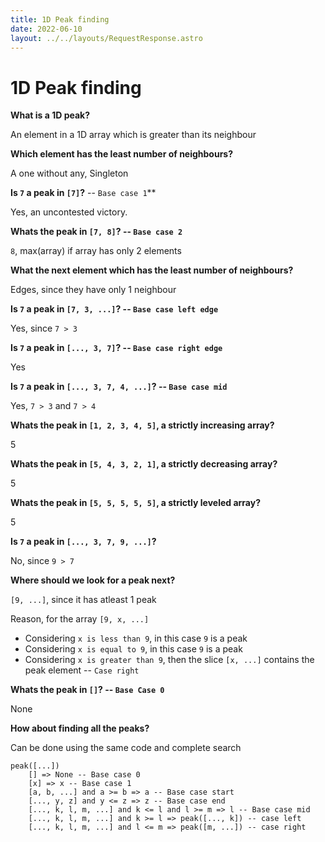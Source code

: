 ```yaml
---
title: 1D Peak finding
date: 2022-06-10
layout: ../../layouts/RequestResponse.astro
---
```


# 1D Peak finding

**What is a 1D peak?**

An element in a 1D array which is greater than its neighbour

**Which element has the least number of neighbours?**

A one without any, Singleton

**Is `7` a peak in `[7]`?** -- `Base case 1`**

Yes, an uncontested victory.

**Whats the peak in `[7, 8]`? -- `Base case 2`**

`8`, max(array) if array has only 2 elements

**What the next element which has the least number of neighbours?**

Edges, since they have only 1 neighbour

**Is `7` a peak in `[7, 3, ...]`? -- `Base case left edge`**

Yes, since `7 > 3`

**Is `7` a peak in `[..., 3, 7]`? -- `Base case right edge`**

Yes

**Is `7` a peak in `[..., 3, 7, 4, ...]`? -- `Base case mid`**

Yes, `7 > 3` and `7 > 4`

**Whats the peak in `[1, 2, 3, 4, 5]`, a strictly increasing array?**

5

**Whats the peak in `[5, 4, 3, 2, 1]`, a strictly decreasing array?**

5

**Whats the peak in `[5, 5, 5, 5, 5]`, a strictly leveled array?**

5

**Is `7` a peak in `[..., 3, 7, 9, ...]`?**

No, since `9 > 7`

**Where should we look for a peak next?**

`[9, ...]`, since it has atleast 1 peak

Reason, for the array `[9, x, ...]`
- Considering `x is less than 9`, in this case `9` is a peak
- Considering `x is equal to 9`, in this case `9` is a peak
- Considering `x is greater than 9`, then the slice `[x, ...]` contains the peak element -- `Case right`

**Whats the peak in `[]`? -- `Base Case 0`**

None

**How about finding all the peaks?**

Can be done using the same code and complete search

```
peak([...])
	[] => None -- Base case 0
	[x] => x -- Base case 1
	[a, b, ...] and a >= b => a -- Base case start
	[..., y, z] and y <= z => z -- Base case end
	[..., k, l, m, ...] and k <= l and l >= m => l -- Base case mid
	[..., k, l, m, ...] and k >= l => peak([..., k]) -- case left
	[..., k, l, m, ...] and l <= m => peak([m, ...]) -- case right
```
